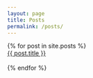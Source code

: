 ```yaml
---
layout: page
title: Posts
permalink: /posts/
---
```


<div>
{% for post in site.posts %}
      <div>
      <a href="{{ post.url }}"> {{ post.title }} </a>
      </div>
      <br>
{% endfor %}
</div>

